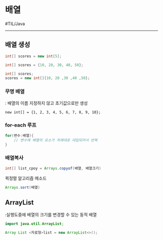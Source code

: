 # 배열
#TIL/Java

---

## 배열 생성

```java
int[] scores = new int[5];
```

```java
int[] scores = {10, 20, 30, 40, 50};
```

```java
int[] scores;
scores = new int[]{10, 20 ,30 ,40 ,50};
```

### 무명 배열
: 배열의 이름 지정하지 않고 초기값으로만 생성
```
new int[] = {1, 2, 3, 4, 5, 6, 7, 8, 9, 10};
```

### for-each 루프
```java
for(변수:배열){
    // 변수에 배열의 요소가 차례대로 대입되어서 반복
}
```

### 배열복사
```java
int[] list_cpoy = Arrays.copyof(배열, 배열크기)
```

퀵정렬 알고리즘 메소드
```java
Arrays.sort(배열)
```

## ArrayList
:실행도중에 배열의 크기를 변경할 수 있는 동적 배열

```java
import java.util.ArrayList;

Array List <자료형>list = new ArrayList<>();
```